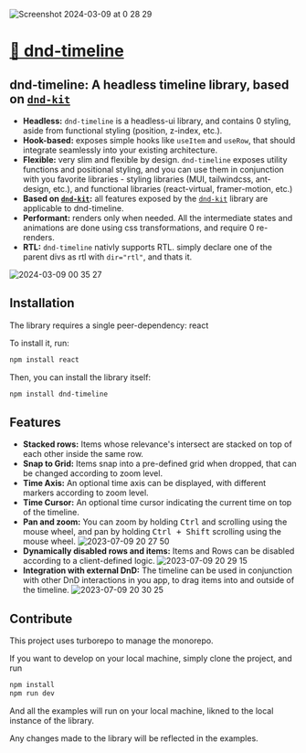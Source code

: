 ![Screenshot 2024-03-09 at 0 28 29](https://github.com/samuelarbibe/dnd-timeline/assets/38098325/d7639942-0727-4f0f-91c3-eef43cb7f40b)

# [🎉 dnd-timeline](https://dnd-timeline.com)

## dnd-timeline: A headless timeline library, based on [`dnd-kit`](https://docs.dndkit.com/)

- **Headless:** `dnd-timeline` is a headless-ui library, and contains 0 styling, aside from functional styling (position, z-index, etc.).
- **Hook-based:** exposes simple hooks like `useItem` and `useRow`, that should integrate seamlessly into your existing architecture.
- **Flexible:** very slim and flexible by design. `dnd-timeline` exposes utility functions and positional styling, and you can use them in conjunction with you favorite libraries - styling libraries (MUI, tailwindcss, ant-design, etc.), and functional libraries (react-virtual, framer-motion, etc.)
- **Based on [`dnd-kit`](https://docs.dndkit.com/):** all features exposed by the [`dnd-kit`](https://docs.dndkit.com/) library are applicable to dnd-timeline.
- **Performant:** renders only when needed. All the intermediate states and animations are done using css transformations, and require 0 re-renders.
- **RTL:** `dnd-timeline` nativly supports RTL. simply declare one of the parent divs as rtl with `dir="rtl"`, and thats it.

![2024-03-09 00 35 27](https://github.com/samuelarbibe/dnd-timeline/assets/38098325/39e1e0c7-22ac-4286-8f35-58dc7380b7eb)

## Installation

The library requires a single peer-dependency: react

To install it, run:

```sh
npm install react
```

Then, you can install the library itself:

```sh
npm install dnd-timeline
```

## Features

- **Stacked rows:** Items whose relevance's intersect are stacked on top of each other inside the same row.
- **Snap to Grid:** Items snap into a pre-defined grid when dropped, that can be changed according to zoom level.
- **Time Axis:** An optional time axis can be displayed, with different markers according to zoom level.
- **Time Cursor:** An optional time cursor indicating the current time on top of the timeline.
- **Pan and zoom:** You can zoom by holding <kbd>Ctrl</kbd> and scrolling using the mouse wheel, and pan by holding <kbd>Ctrl + Shift</kbd> scrolling using the mouse wheel.
  ![2023-07-09 20 27 50](https://github.com/samuelarbibe/dnd-timeline/assets/38098325/b94f870b-5d32-4099-92f7-a1a236dbf7b1)
- **Dynamically disabled rows and items:** Items and Rows can be disabled according to a client-defined logic.
  ![2023-07-09 20 29 15](https://github.com/samuelarbibe/dnd-timeline/assets/38098325/a21f3afc-d075-448a-8fb7-fb445351b9f5)
- **Integration with external DnD:** The timeline can be used in conjunction with other DnD interactions in you app, to drag items into and outside of the timeline.
  ![2023-07-09 20 30 25](https://github.com/samuelarbibe/dnd-timeline/assets/38098325/bd354d06-415a-4561-9476-1b9b8463cdd1)

## Contribute

This project uses turborepo to manage the monorepo.

If you want to develop on your local machine, simply clone the project, and run

```sh
npm install
npm run dev
```

And all the examples will run on your local machine, likned to the local instance of the library.

Any changes made to the library will be reflected in the examples.
